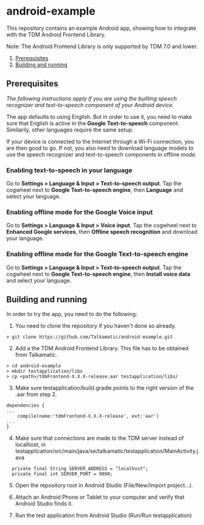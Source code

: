 # android-example
This repository contains an example Android app, showing how to integrate with the TDM Android Frontend Library.

Note: The Android Frontend Library is only supported by TDM 7.0 and lower.

1. [Prerequisites](#prerequisites)
2. [Building and running](#building-and-running)

## Prerequisites
_The following instructions apply if you are using the builting speech recognizer and text-to-speech component of your Android device._

The app defaults to using English. But in order to use it, you need to make sure that English is active in the **Google Text-to-speech** component. Similarily, other languages require the same setup.

If your device is connected to the Internet through a Wi-Fi connection, you are then good to go. If not, you also need to download language models to use the speech recognizer and text-to-speech components in offline mode.

### Enabling text-to-speech in your language
Go to **Settings > Language & Input > Text-to-speech output**. Tap the cogwheel next to **Google Text-to-speech engine**, then **Language** and select your language.

### Enabling offline mode for the **Google Voice input**
Go to **Settings > Language & Input > Voice input**. Tap the cogwheel next to **Enhanced Google services**, then **Offline speech recognition** and download your language.

### Enabling offline mode for the **Google Text-to-speech engine**
Go to **Settings > Language & Input > Text-to-speech output**. Tap the cogwheel next to **Google Text-to-speech engine**, then **Install voice data** and select your language.

## Building and running
In order to try the app, you need to do the following:

1. You need to clone the repository if you haven't done so already.

  ```
  > git clone https://github.com/Talkamatic/android-example.git
  ```

2. Add a the TDM Android Frontend Library. This file has to be obtained from Talkamatic.

  ```
  > cd android-example
  > mkdir testapplication/libs
  > cp <path>/tdmFrontend-X.X.X-release.aar testapplication/libs/
  ```

3. Make sure testapplication/build.gradle points to the right version of the .aar from step 2.

  ```
  dependencies {
  ...
      compile(name:'tdmFrontend-X.X.X-release', ext:'aar')
  ...
  }
  ```

4. Make sure that connections are made to the TDM server instead of localhost, in testapplication/src/main/java/se/talkamatic/testapplication/MainActivity.java

  ```
    private final String SERVER_ADDRESS = "localhost";
    private final int SERVER_PORT = 9090;
  ```

5. Open the repository root in Android Studio (File/New/Import project...).

6. Attach an Android Phone or Tablet to your computer and verify that Android Studio finds it.

7. Run the test application from Android Studio (Run/Run testapplication)
